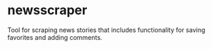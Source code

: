 # newsscraper
Tool for scraping news stories that includes functionality for saving favorites and adding comments.
